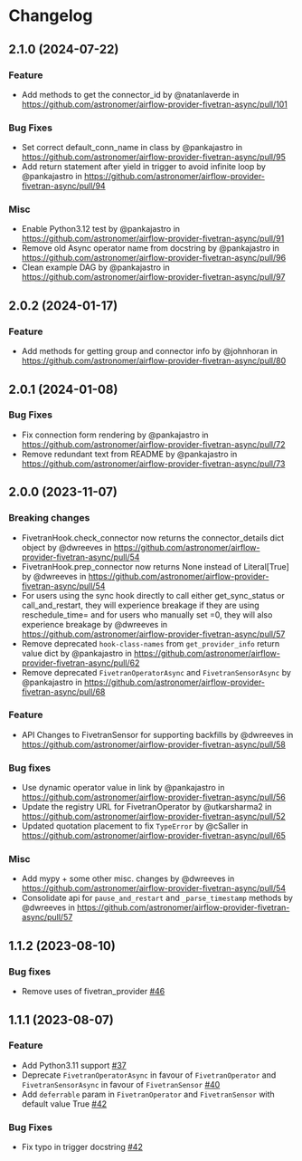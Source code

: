 # Changelog

## 2.1.0 (2024-07-22)

### Feature
- Add methods to get the connector_id by @natanlaverde in https://github.com/astronomer/airflow-provider-fivetran-async/pull/101

### Bug Fixes
- Set correct default_conn_name in class by @pankajastro in https://github.com/astronomer/airflow-provider-fivetran-async/pull/95
- Add return statement after yield in trigger to avoid infinite loop by @pankajastro in https://github.com/astronomer/airflow-provider-fivetran-async/pull/94

### Misc
- Enable Python3.12 test by @pankajastro in https://github.com/astronomer/airflow-provider-fivetran-async/pull/91
- Remove old Async operator name from docstring by @pankajastro in https://github.com/astronomer/airflow-provider-fivetran-async/pull/96
- Clean example DAG by @pankajastro in https://github.com/astronomer/airflow-provider-fivetran-async/pull/97

## 2.0.2 (2024-01-17)

### Feature
- Add methods for getting group and connector info by @johnhoran in https://github.com/astronomer/airflow-provider-fivetran-async/pull/80

## 2.0.1 (2024-01-08)

### Bug Fixes
- Fix connection form rendering by @pankajastro in https://github.com/astronomer/airflow-provider-fivetran-async/pull/72
- Remove redundant text from README by @pankajastro in https://github.com/astronomer/airflow-provider-fivetran-async/pull/73

## 2.0.0 (2023-11-07)

### Breaking changes
- FivetranHook.check_connector now returns the connector_details dict object by @dwreeves in https://github.com/astronomer/airflow-provider-fivetran-async/pull/54
- FivetranHook.prep_connector now returns None instead of Literal[True] by @dwreeves in https://github.com/astronomer/airflow-provider-fivetran-async/pull/54
- For users using the sync hook directly to call either get_sync_status or call_and_restart, they will experience breakage if they are using reschedule_time=
and for users who manually set =0, they will also experience breakage by @dwreeves in https://github.com/astronomer/airflow-provider-fivetran-async/pull/57
- Remove deprecated `hook-class-names` from `get_provider_info` return value dict by @pankajastro in https://github.com/astronomer/airflow-provider-fivetran-async/pull/62
- Remove deprecated `FivetranOperatorAsync` and `FivetranSensorAsync` by @pankajastro in https://github.com/astronomer/airflow-provider-fivetran-async/pull/68

### Feature
- API Changes to FivetranSensor for supporting backfills by @dwreeves in https://github.com/astronomer/airflow-provider-fivetran-async/pull/58

### Bug fixes
- Use dynamic operator value in link by @pankajastro in https://github.com/astronomer/airflow-provider-fivetran-async/pull/56
- Update the registry URL for FivetranOperator by @utkarsharma2 in https://github.com/astronomer/airflow-provider-fivetran-async/pull/52
- Updated quotation placement to fix `TypeError` by @cSaller in https://github.com/astronomer/airflow-provider-fivetran-async/pull/65

### Misc
- Add mypy + some other misc. changes by @dwreeves in https://github.com/astronomer/airflow-provider-fivetran-async/pull/54
- Consolidate api for `pause_and_restart` and `_parse_timestamp` methods by @dwreeves in https://github.com/astronomer/airflow-provider-fivetran-async/pull/57

## 1.1.2 (2023-08-10)

### Bug fixes
- Remove uses of fivetran_provider [#46](https://github.com/astronomer/airflow-provider-fivetran-async/pull/46)

## 1.1.1 (2023-08-07)

### Feature
- Add Python3.11 support [#37](https://github.com/astronomer/airflow-provider-fivetran-async/pull/37)
- Deprecate `FivetranOperatorAsync` in favour of `FivetranOperator` and `FivetranSensorAsync` in favour of `FivetranSensor` [#40](https://github.com/astronomer/airflow-provider-fivetran-async/pull/40)
- Add `deferrable` param in `FivetranOperator` and `FivetranSensor` with default value True [#42](https://github.com/astronomer/airflow-provider-fivetran-async/pull/42)

### Bug Fixes
- Fix typo in trigger docstring [#42](https://github.com/astronomer/airflow-provider-fivetran-async/pull/42)
